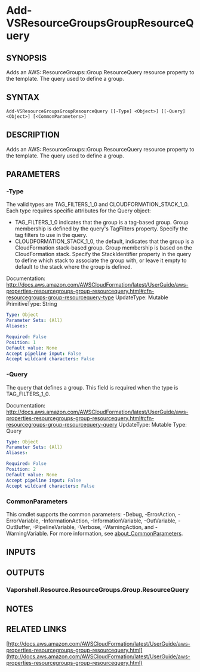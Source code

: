 # Add-VSResourceGroupsGroupResourceQuery

## SYNOPSIS
Adds an AWS::ResourceGroups::Group.ResourceQuery resource property to the template.
The query used to define a group.

## SYNTAX

```
Add-VSResourceGroupsGroupResourceQuery [[-Type] <Object>] [[-Query] <Object>] [<CommonParameters>]
```

## DESCRIPTION
Adds an AWS::ResourceGroups::Group.ResourceQuery resource property to the template.
The query used to define a group.

## PARAMETERS

### -Type
The valid types are TAG_FILTERS_1_0 and CLOUDFORMATION_STACK_1_0.
Each type requires specific attributes for the Query object:
+ TAG_FILTERS_1_0 indicates that the group is a tag-based group.
Group membership is defined by the query's TagFilters property.
Specify the tag filters to use in the query.
+ CLOUDFORMATION_STACK_1_0, the default, indicates that the group is a CloudFormation stack-based group.
Group membership is based on the CloudFormation stack.
Specify the StackIdentifier property in the query to define which stack to associate the group with, or leave it empty to default to the stack where the group is defined.

Documentation: http://docs.aws.amazon.com/AWSCloudFormation/latest/UserGuide/aws-properties-resourcegroups-group-resourcequery.html#cfn-resourcegroups-group-resourcequery-type
UpdateType: Mutable
PrimitiveType: String

```yaml
Type: Object
Parameter Sets: (All)
Aliases:

Required: False
Position: 1
Default value: None
Accept pipeline input: False
Accept wildcard characters: False
```

### -Query
The query that defines a group.
This field is required when the type is TAG_FILTERS_1_0.

Documentation: http://docs.aws.amazon.com/AWSCloudFormation/latest/UserGuide/aws-properties-resourcegroups-group-resourcequery.html#cfn-resourcegroups-group-resourcequery-query
UpdateType: Mutable
Type: Query

```yaml
Type: Object
Parameter Sets: (All)
Aliases:

Required: False
Position: 2
Default value: None
Accept pipeline input: False
Accept wildcard characters: False
```

### CommonParameters
This cmdlet supports the common parameters: -Debug, -ErrorAction, -ErrorVariable, -InformationAction, -InformationVariable, -OutVariable, -OutBuffer, -PipelineVariable, -Verbose, -WarningAction, and -WarningVariable. For more information, see [about_CommonParameters](http://go.microsoft.com/fwlink/?LinkID=113216).

## INPUTS

## OUTPUTS

### Vaporshell.Resource.ResourceGroups.Group.ResourceQuery
## NOTES

## RELATED LINKS

[http://docs.aws.amazon.com/AWSCloudFormation/latest/UserGuide/aws-properties-resourcegroups-group-resourcequery.html](http://docs.aws.amazon.com/AWSCloudFormation/latest/UserGuide/aws-properties-resourcegroups-group-resourcequery.html)

